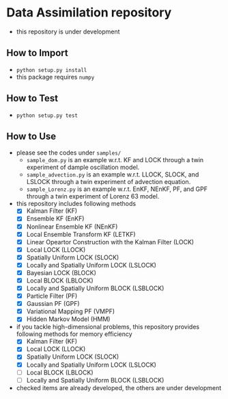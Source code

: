 # Data Assimilation repository
- this repository is under development

## How to Import
- `python setup.py install`
- this package requires `numpy`

## How to Test
- `python setup.py test`

## How to Use
- please see the codes under `samples/`
    - `sample_dom.py` is an example w.r.t. KF and LOCK through a twin experiment of dample oscillation model.
    - `sample_advection.py` is an example w.r.t. LLOCK, SLOCK, and LSLOCK through a twin experiment of advection equation.
    - `sample_Lorenz.py` is an example w.r.t. EnKF, NEnKF, PF, and GPF through a twin experiment of Lorenz 63 model.
- this repository includes following methods
    - [x] Kalman Filter (KF)
    - [x] Ensemble KF (EnKF)
    - [x] Nonlinear Ensemble KF (NEnKF)
    - [x] Local Ensemble Transform KF (LETKF)
    - [x] Linear Opeartor Construction with the Kalman Filter (LOCK)
    - [x] Local LOCK (LLOCK)
    - [x] Spatially Uniform LOCK (SLOCK)
    - [x] Locally and Spatially Uniform LOCK (LSLOCK)
    - [x] Bayesian LOCK (BLOCK)
    - [x] Local BLOCK (LBLOCK)
    - [x] Locally and Spatially Uniform BLOCK (LSBLOCK)
    - [x] Particle Filter (PF)
    - [x] Gaussian PF (GPF)
    - [x] Variational Mapping PF (VMPF)
    - [x] Hidden Markov Model (HMM)
- if you tackle high-dimensional problems, this repository provides following methods for memory efficiency
    - [x] Kalman Filter (KF)
    - [x] Local LOCK (LLOCK)
    - [x] Spatially Uniform LOCK (SLOCK)
    - [x] Locally and Spatially Uniform LOCK (LSLOCK)
    - [ ] Local BLOCK (LBLOCK)
    - [ ] Locally and Spatially Uniform BLOCK (LSBLOCK)
- checked items are already developed, the others are under development